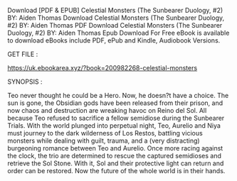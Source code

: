 Download [PDF & EPUB] Celestial Monsters (The Sunbearer Duology, #2) BY: Aiden Thomas Download Celestial Monsters (The Sunbearer Duology, #2) BY: Aiden Thomas PDF Download Celestial Monsters (The Sunbearer Duology, #2) BY: Aiden Thomas Epub Download For Free eBook is available to download eBooks include PDF, ePub and Kindle, Audiobook Versions.

GET FILE :

https://uk.ebookarea.xyz/?book=200982268-celestial-monsters

SYNOPSIS : 

Teo never thought he could be a Hero. Now, he doesn?t have a choice. The sun is gone, the Obsidian gods have been released from their prison, and now chaos and destruction are wreaking havoc on Reino del Sol. All because Teo refused to sacrifice a fellow semidiose during the Sunbearer Trials. With the world plunged into perpetual night, Teo, Aurelio and Niya must journey to the dark wilderness of Los Restos, battling vicious monsters while dealing with guilt, trauma, and a (very distracting) burgeoning romance between Teo and Aurelio. Once more racing against the clock, the trio are determined to rescue the captured semidioses and retrieve the Sol Stone. With it, Sol and their protective light can return and order can be restored. Now the future of the whole world is in their hands.
